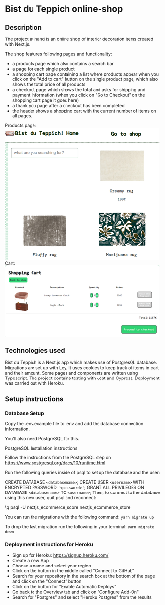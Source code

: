 <!-- Create a readme with:
title
description
all technologies used
1 or 2 screenshots
setup instructions
deployment instructions -->

# Bist du Teppich online-shop

## Description

The project at hand is an online shop of interior decoration items created with Next.js.

The shop features following pages and functionality:

- a products page which also contains a search bar
- a page for each single product
- a shopping cart page containing a list where products appear when you click on the "Add to cart" button on the single product page, which also shows the total price of all products
- a checkout page which shows the total and asks for shipping and payment information (when you click on "Go to Checkout" on the shopping cart page it goes here)
- a thank you page after a checkout has been completed
- the header shows a shopping cart with the current number of items on all pages.

Products page: <img src="/public/screenshot1.png" width="500">
<br>
Cart: <img src="/public/screenshot2.png" width="500">

## Technologies used

Bist du Teppich is a Next.js app which makes use of PostgresQL database. Migrations are set up with Ley. It uses cookies to keep track of items in cart and their amount. Some pages and components are written using Typescript. The project contains testing with Jest and Cypress. Deployment was carried out with Heroku.

## Setup instructions

### Database Setup

Copy the .env.example file to .env and add the database connection information.

You'll also need PostgreSQL for this.

PostgreSQL Installation instructions

Follow the instructions from the PostgreSQL step on https://www.postgresql.org/docs/10/runtime.html

Run the following queries inside of psql to set up the database and the user:

CREATE DATABASE `<databasename>`;
CREATE USER `<username>` WITH ENCRYPTED PASSWORD `'<password>'`;
GRANT ALL PRIVILEGES ON DATABASE `<databasename>` TO `<username>`;
Then, to connect to the database using this new user, quit psql and reconnect:

\q
psql -U nextjs_ecommerce_score nextjs_ecommerce_store

You can run the migrations with the following command:
`yarn migrate up`

To drop the last migration run the following in your terminal:
`yarn migrate down`

### Deployment instructions for Heroku

- Sign up for Heroku: https://signup.heroku.com/
- Create a new App
- Choose a name and select your region
- Click on the button in the middle called "Connect to GitHub"
- Search for your repository in the search box at the bottom of the page and click on the "Connect" button
- Click on the button for "Enable Automatic Deploys"
- Go back to the Overview tab and click on "Configure Add-On"
- Search for "Postgres" and select "Heroku Postgres" from the results
